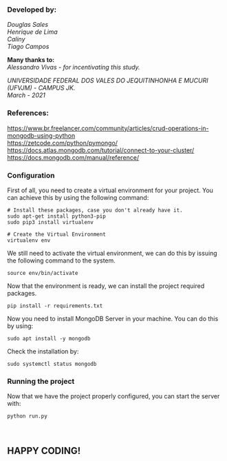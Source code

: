 ### Developed by:
<i>Douglas Sales </br>
Henrique de Lima</br>
Caliny</br>
Tiago Campos</br>
</i>

<strong>Many thanks to:</strong></br>
<i>Alessandro Vivas - for incentivating this study.</i>

<i>UNIVERSIDADE FEDERAL DOS VALES DO JEQUITINHONHA E MUCURI (UFVJM) - CAMPUS JK.
</br>March - 2021</i>


### References:
<a href="https://www.br.freelancer.com/community/articles/crud-operations-in-mongodb-using-python">https://www.br.freelancer.com/community/articles/crud-operations-in-mongodb-using-python </a><br />
<a href="https://zetcode.com/python/pymongo/">https://zetcode.com/python/pymongo/ </a><br />
<a href="https://docs.atlas.mongodb.com/tutorial/connect-to-your-cluster/">https://docs.atlas.mongodb.com/tutorial/connect-to-your-cluster/ </a>
<a href="https://docs.mongodb.com/manual/reference/">https://docs.mongodb.com/manual/reference/ </a><br />

### Configuration

First of all, you need to create a virtual environment for your project. You can achieve this by using the following command:
```shell
# Install these packages, case you don't already have it.
sudo apt-get install python3-pip
sudo pip3 install virtualenv 

# Create the Virtual Environment
virtualenv env
```

We still need to activate the virtual environment, we can do this by issuing the following command to the system.
```shell
source env/bin/activate
```

Now that the environment is ready, we can install the project required packages.
```shell
pip install -r requirements.txt
```

Now you need to install MongoDB Server in your machine. You can do this by using:
```shell
sudo apt install -y mongodb
```
Check the installation by:
```shell
sudo systemctl status mongodb
```


### Running the project
Now that we have the project properly configured, you can start the server with:
```shell
python run.py
```
</br>

<strong><h2>HAPPY CODING!</h2></strong>

